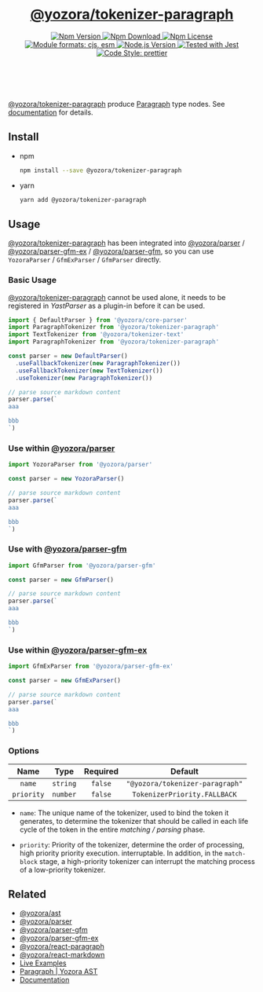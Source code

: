 <!-- :begin use tokenizer/banner -->

<header>
  <h1 align="center">
    <a href="https://github.com/yozorajs/yozora/tree/v2.3.3/tokenizers/paragraph#readme">@yozora/tokenizer-paragraph</a>
  </h1>
  <div align="center">
    <a href="https://www.npmjs.com/package/@yozora/tokenizer-paragraph">
      <img
        alt="Npm Version"
        src="https://img.shields.io/npm/v/@yozora/tokenizer-paragraph.svg"
      />
    </a>
    <a href="https://www.npmjs.com/package/@yozora/tokenizer-paragraph">
      <img
        alt="Npm Download"
        src="https://img.shields.io/npm/dm/@yozora/tokenizer-paragraph.svg"
      />
    </a>
    <a href="https://www.npmjs.com/package/@yozora/tokenizer-paragraph">
      <img
        alt="Npm License"
        src="https://img.shields.io/npm/l/@yozora/tokenizer-paragraph.svg"
      />
    </a>
    <a href="#install">
      <img
        alt="Module formats: cjs, esm"
        src="https://img.shields.io/badge/module_formats-cjs%2C%20esm-green.svg"
      />
    </a>
    <a href="https://github.com/nodejs/node">
      <img
        alt="Node.js Version"
        src="https://img.shields.io/node/v/@yozora/tokenizer-paragraph"
      />
    </a>
    <a href="https://github.com/facebook/jest">
      <img
        alt="Tested with Jest"
        src="https://img.shields.io/badge/tested_with-jest-9c465e.svg"
      />
    </a>
    <a href="https://github.com/prettier/prettier">
      <img
        alt="Code Style: prettier"
        src="https://img.shields.io/badge/code_style-prettier-ff69b4.svg?style=flat-square"
      />
    </a>
  </div>
</header>
<br/>

<!-- :end -->

[@yozora/tokenizer-paragraph] produce [Paragraph][node-type] type nodes. See
[documentation][docpage] for details.

<!-- :begin use tokenizer/usage -->

## Install

- npm

  ```bash
  npm install --save @yozora/tokenizer-paragraph
  ```

- yarn

  ```bash
  yarn add @yozora/tokenizer-paragraph
  ```

## Usage

[@yozora/tokenizer-paragraph][] has been integrated into [@yozora/parser][] /
[@yozora/parser-gfm-ex][] / [@yozora/parser-gfm][], so you can use `YozoraParser` / `GfmExParser` /
`GfmParser` directly.

### Basic Usage

[@yozora/tokenizer-paragraph][] cannot be used alone, it needs to be registered in _YastParser_ as a
plugin-in before it can be used.

```typescript {4,9}
import { DefaultParser } from '@yozora/core-parser'
import ParagraphTokenizer from '@yozora/tokenizer-paragraph'
import TextTokenizer from '@yozora/tokenizer-text'
import ParagraphTokenizer from '@yozora/tokenizer-paragraph'

const parser = new DefaultParser()
  .useFallbackTokenizer(new ParagraphTokenizer())
  .useFallbackTokenizer(new TextTokenizer())
  .useTokenizer(new ParagraphTokenizer())

// parse source markdown content
parser.parse(`
aaa

bbb
`)
```

### Use within [@yozora/parser][]

```typescript
import YozoraParser from '@yozora/parser'

const parser = new YozoraParser()

// parse source markdown content
parser.parse(`
aaa

bbb
`)
```

### Use with [@yozora/parser-gfm][]

```typescript
import GfmParser from '@yozora/parser-gfm'

const parser = new GfmParser()

// parse source markdown content
parser.parse(`
aaa

bbb
`)
```

### Use within [@yozora/parser-gfm-ex][]

```typescript
import GfmExParser from '@yozora/parser-gfm-ex'

const parser = new GfmExParser()

// parse source markdown content
parser.parse(`
aaa

bbb
`)
```

### Options

|    Name    |   Type   | Required |             Default             |
| :--------: | :------: | :------: | :-----------------------------: |
|   `name`   | `string` | `false`  | `"@yozora/tokenizer-paragraph"` |
| `priority` | `number` | `false`  |  `TokenizerPriority.FALLBACK`   |

- `name`: The unique name of the tokenizer, used to bind the token it generates, to determine the
  tokenizer that should be called in each life cycle of the token in the entire _matching / parsing_
  phase.

- `priority`: Priority of the tokenizer, determine the order of processing, high priority priority
  execution. interruptable. In addition, in the `match-block` stage, a high-priority tokenizer can
  interrupt the matching process of a low-priority tokenizer.

<!-- :end -->

## Related

- [@yozora/ast][]
- [@yozora/parser][]
- [@yozora/parser-gfm][]
- [@yozora/parser-gfm-ex][]
- [@yozora/react-paragraph][]
- [@yozora/react-markdown][]
- [Live Examples][live-examples]
- [Paragraph | Yozora AST][node-type]
- [Documentation][docpage]

[node-type]: http://yozora.guanghechen.com/docs/package/ast#paragraph

<!-- :begin use tokenizer/definitions -->

[live-examples]: https://yozora.guanghechen.com/docs/package/tokenizer-paragraph#live-examples
[docpage]: https://yozora.guanghechen.com/docs/package/tokenizer-paragraph
[homepage]: https://github.com/yozorajs/yozora/tree/v2.3.3/tokenizers/paragraph#readme
[gfm-spec]: https://github.github.com/gfm
[mdast-homepage]: https://github.com/syntax-tree/mdast
[@yozora/ast]: https://github.com/yozorajs/yozora/tree/v2.3.3/packages/ast#readme
[@yozora/ast-util]: https://github.com/yozorajs/yozora/tree/v2.3.3/packages/ast-util#readme
[@yozora/character]: https://github.com/yozorajs/yozora/tree/v2.3.3/packages/character#readme
[@yozora/eslint-config]:
  https://github.com/yozorajs/yozora/tree/release-2.x.x/packages/eslint-config#readme
[@yozora/core-parser]: https://github.com/yozorajs/yozora/tree/v2.3.3/packages/core-parser#readme
[@yozora/core-tokenizer]:
  https://github.com/yozorajs/yozora/tree/v2.3.3/packages/core-tokenizer#readme
[@yozora/invariant]: https://github.com/yozorajs/yozora/tree/v2.3.3/packages/invariant#readme
[@yozora/jest-for-tokenizer]:
  https://github.com/yozorajs/yozora/tree/release-2.x.x/packages/jest-for-tokenizer#readme
[@yozora/parser]: https://github.com/yozorajs/yozora/tree/v2.3.3/packages/parser#readme
[@yozora/parser-gfm]: https://github.com/yozorajs/yozora/tree/v2.3.3/packages/parser-gfm#readme
[@yozora/parser-gfm-ex]:
  https://github.com/yozorajs/yozora/tree/v2.3.3/packages/parser-gfm-ex#readme
[@yozora/template-tokenizer]:
  https://github.com/yozorajs/yozora/tree/release-2.x.x/packages/template-tokenizer#readme
[@yozora/tokenizer-admonition]:
  https://github.com/yozorajs/yozora/tree/v2.3.3/tokenizers/admonition#readme
[@yozora/tokenizer-autolink]:
  https://github.com/yozorajs/yozora/tree/v2.3.3/tokenizers/autolink#readme
[@yozora/tokenizer-autolink-extension]:
  https://github.com/yozorajs/yozora/tree/v2.3.3/tokenizers/autolink-extension#readme
[@yozora/tokenizer-blockquote]:
  https://github.com/yozorajs/yozora/tree/v2.3.3/tokenizers/blockquote#readme
[@yozora/tokenizer-break]: https://github.com/yozorajs/yozora/tree/v2.3.3/tokenizers/break#readme
[@yozora/tokenizer-definition]:
  https://github.com/yozorajs/yozora/tree/v2.3.3/tokenizers/definition#readme
[@yozora/tokenizer-delete]: https://github.com/yozorajs/yozora/tree/v2.3.3/tokenizers/delete#readme
[@yozora/tokenizer-ecma-import]:
  https://github.com/yozorajs/yozora/tree/v2.3.3/tokenizers/ecma-import#readme
[@yozora/tokenizer-emphasis]:
  https://github.com/yozorajs/yozora/tree/v2.3.3/tokenizers/emphasis#readme
[@yozora/tokenizer-fenced-block]:
  https://github.com/yozorajs/yozora/tree/v2.3.3/tokenizers/fenced-block#readme
[@yozora/tokenizer-fenced-code]:
  https://github.com/yozorajs/yozora/tree/v2.3.3/tokenizers/fenced-code#readme
[@yozora/tokenizer-footnote]:
  https://github.com/yozorajs/yozora/tree/v2.3.3/tokenizers/footnote#readme
[@yozora/tokenizer-footnote-definition]:
  https://github.com/yozorajs/yozora/tree/v2.3.3/tokenizers/footnote-definition#readme
[@yozora/tokenizer-footnote-reference]:
  https://github.com/yozorajs/yozora/tree/v2.3.3/tokenizers/footnote-reference#readme
[@yozora/tokenizer-heading]:
  https://github.com/yozorajs/yozora/tree/v2.3.3/tokenizers/heading#readme
[@yozora/tokenizer-html-block]:
  https://github.com/yozorajs/yozora/tree/v2.3.3/tokenizers/html-block#readme
[@yozora/tokenizer-html-inline]:
  https://github.com/yozorajs/yozora/tree/v2.3.3/tokenizers/html-inline#readme
[@yozora/tokenizer-image]: https://github.com/yozorajs/yozora/tree/v2.3.3/tokenizers/image#readme
[@yozora/tokenizer-image-reference]:
  https://github.com/yozorajs/yozora/tree/v2.3.3/tokenizers/image-reference#readme
[@yozora/tokenizer-indented-code]:
  https://github.com/yozorajs/yozora/tree/v2.3.3/tokenizers/indented-code#readme
[@yozora/tokenizer-inline-code]:
  https://github.com/yozorajs/yozora/tree/v2.3.3/tokenizers/inline-code#readme
[@yozora/tokenizer-inline-math]:
  https://github.com/yozorajs/yozora/tree/v2.3.3/tokenizers/inline-math#readme
[@yozora/tokenizer-link]: https://github.com/yozorajs/yozora/tree/v2.3.3/tokenizers/link#readme
[@yozora/tokenizer-link-reference]:
  https://github.com/yozorajs/yozora/tree/v2.3.3/tokenizers/link-reference#readme
[@yozora/tokenizer-list]: https://github.com/yozorajs/yozora/tree/v2.3.3/tokenizers/list#readme
[@yozora/tokenizer-math]: https://github.com/yozorajs/yozora/tree/v2.3.3/tokenizers/math#readme
[@yozora/tokenizer-paragraph]:
  https://github.com/yozorajs/yozora/tree/v2.3.3/tokenizers/paragraph#readme
[@yozora/tokenizer-setext-heading]:
  https://github.com/yozorajs/yozora/tree/v2.3.3/tokenizers/setext-heading#readme
[@yozora/tokenizer-table]: https://github.com/yozorajs/yozora/tree/v2.3.3/tokenizers/table#readme
[@yozora/tokenizer-text]: https://github.com/yozorajs/yozora/tree/v2.3.3/tokenizers/text#readme
[@yozora/tokenizer-thematic-break]:
  https://github.com/yozorajs/yozora/tree/v2.3.3/tokenizers/thematic-break#readme
[@yozora/react-admonition]:
  https://github.com/yozorajs/yozora-react/tree/main/packages/admonition#readme
[@yozora/react-blockquote]:
  https://github.com/yozorajs/yozora-react/tree/main/packages/blockquote#readme
[@yozora/react-break]: https://github.com/yozorajs/yozora-react/tree/main/packages/break#readme
[@yozora/react-delete]: https://github.com/yozorajs/yozora-react/tree/main/packages/delete#readme
[@yozora/react-emphasis]:
  https://github.com/yozorajs/yozora-react/tree/main/packages/emphasis#readme
[@yozora/react-code]: https://github.com/yozorajs/yozora-react/tree/main/packages/code#readme
[@yozora/react-code-live]:
  https://github.com/yozorajs/yozora-react/tree/main/packages/code-live#readme
[@yozora/react-footnote-definitions]:
  https://github.com/yozorajs/yozora-react/tree/main/packages/footnote-definitions#readme
[@yozora/react-footnote-reference]:
  https://github.com/yozorajs/yozora-react/tree/main/packages/footnote-reference#readme
[@yozora/react-heading]: https://github.com/yozorajs/yozora-react/tree/main/packages/heading#readme
[@yozora/react-image]: https://github.com/yozorajs/yozora-react/tree/main/packages/image#readme
[@yozora/react-inline-code]:
  https://github.com/yozorajs/yozora-react/tree/main/packages/inline-code#readme
[@yozora/react-inline-math]:
  https://github.com/yozorajs/yozora-react/tree/main/packages/inline-math#readme
[@yozora/react-link]: https://github.com/yozorajs/yozora-react/tree/main/packages/link#readme
[@yozora/react-list]: https://github.com/yozorajs/yozora-react/tree/main/packages/list#readme
[@yozora/react-list-item]:
  https://github.com/yozorajs/yozora-react/tree/main/packages/list-item#readme
[@yozora/react-markdown]:
  https://github.com/yozorajs/yozora-react/tree/main/packages/markdown#readme
[@yozora/react-math]: https://github.com/yozorajs/yozora-react/tree/main/packages/math#readme
[@yozora/react-paragraph]:
  https://github.com/yozorajs/yozora-react/tree/main/packages/paragraph#readme
[@yozora/react-strong]: https://github.com/yozorajs/yozora-react/tree/main/packages/strong#readme
[@yozora/react-table]: https://github.com/yozorajs/yozora-react/tree/main/packages/table#readme
[@yozora/react-text]: https://github.com/yozorajs/yozora-react/tree/main/packages/text#readme
[@yozora/react-thematic-break]:
  https://github.com/yozorajs/yozora-react/tree/main/packages/thematic-break#readme
[doc-live-examples/gfm]: https://yozora.guanghechen.com/docs/example/gfm
[doc-@yozora/ast]: https://yozora.guanghechen.com/docs/package/ast
[doc-@yozora/ast-util]: https://yozora.guanghechen.com/docs/package/ast-util
[doc-@yozora/core-parser]: https://yozora.guanghechen.com/docs/package/core-parser
[doc-@yozora/core-tokenizer]: https://yozora.guanghechen.com/docs/package/core-tokenizer
[doc-@yozora/parser]: https://yozora.guanghechen.com/docs/package/parser
[doc-@yozora/parser-gfm]: https://yozora.guanghechen.com/docs/package/parser-gfm
[doc-@yozora/parser-gfm-ex]: https://yozora.guanghechen.com/docs/package/parser-gfm-ex
[doc-@yozora/tokenizer-admonition]: https://yozora.guanghechen.com/docs/package/tokenizer-admonition
[doc-@yozora/tokenizer-autolink]: https://yozora.guanghechen.com/docs/package/tokenizer-autolink
[doc-@yozora/tokenizer-autolink-extension]:
  https://yozora.guanghechen.com/docs/package/tokenizer-autolink-extension
[doc-@yozora/tokenizer-blockquote]: https://yozora.guanghechen.com/docs/package/tokenizer-blockquote
[doc-@yozora/tokenizer-break]: https://yozora.guanghechen.com/docs/package/tokenizer-break
[doc-@yozora/tokenizer-delete]: https://yozora.guanghechen.com/docs/package/tokenizer-delete
[doc-@yozora/tokenizer-emphasis]: https://yozora.guanghechen.com/docs/package/tokenizer-emphasis
[doc-@yozora/tokenizer-fenced-code]:
  https://yozora.guanghechen.com/docs/package/tokenizer-fenced-code
[doc-@yozora/tokenizer-heading]: https://yozora.guanghechen.com/docs/package/tokenizer-heading
[doc-@yozora/tokenizer-html-block]: https://yozora.guanghechen.com/docs/package/tokenizer-html-block
[doc-@yozora/tokenizer-html-inline]:
  https://yozora.guanghechen.com/docs/package/tokenizer-html-inline
[doc-@yozora/tokenizer-image]: https://yozora.guanghechen.com/docs/package/tokenizer-image
[doc-@yozora/tokenizer-image-reference]:
  https://yozora.guanghechen.com/docs/package/tokenizer-image-reference
[doc-@yozora/tokenizer-indented-code]:
  https://yozora.guanghechen.com/docs/package/tokenizer-indented-code
[doc-@yozora/tokenizer-inline-code]:
  https://yozora.guanghechen.com/docs/package/tokenizer-inline-code
[doc-@yozora/tokenizer-inline-math]:
  https://yozora.guanghechen.com/docs/package/tokenizer-inline-math
[doc-@yozora/tokenizer-link]: https://yozora.guanghechen.com/docs/package/tokenizer-link
[doc-@yozora/tokenizer-definition]: https://yozora.guanghechen.com/docs/package/tokenizer-definition
[doc-@yozora/tokenizer-link-reference]:
  https://yozora.guanghechen.com/docs/package/tokenizer-link-reference
[doc-@yozora/tokenizer-list]: https://yozora.guanghechen.com/docs/package/tokenizer-list
[doc-@yozora/tokenizer-math]: https://yozora.guanghechen.com/docs/package/tokenizer-math
[doc-@yozora/tokenizer-paragraph]: https://yozora.guanghechen.com/docs/package/tokenizer-paragraph
[doc-@yozora/tokenizer-setext-heading]:
  https://yozora.guanghechen.com/docs/package/tokenizer-setext-heading
[doc-@yozora/tokenizer-table]: https://yozora.guanghechen.com/docs/package/tokenizer-table
[doc-@yozora/tokenizer-text]: https://yozora.guanghechen.com/docs/package/tokenizer-text
[doc-@yozora/tokenizer-thematic-break]:
  https://yozora.guanghechen.com/docs/package/tokenizer-thematic-break
[doc-@yozora/jest-for-tokenizer]: https://yozora.guanghechen.com/docs/package/jest-for-tokenizer
[doc-@yozora/parser-gfm]: https://yozora.guanghechen.com/docs/package/parser-gfm
[gfm-atx-heading]: https://github.github.com/gfm/#atx-heading
[gfm-autolink]: https://github.github.com/gfm/#autolinks
[gfm-autolink-extension]: https://github.github.com/gfm/#autolinks-extension-
[gfm-blockquote]: https://github.github.com/gfm/#block-quotes
[gfm-bullet-list]: https://github.github.com/gfm/#bullet-list
[gfm-delete]: https://github.github.com/gfm/#strikethrough-extension-
[gfm-emphasis]: https://github.github.com/gfm/#can-open-emphasis
[gfm-fenced-code]: https://github.github.com/gfm/#fenced-code-block
[gfm-hard-line-break]: https://github.github.com/gfm/#hard-line-break
[gfm-html-block]: https://github.github.com/gfm/#html-block
[gfm-html-inline]: https://github.github.com/gfm/#raw-html
[gfm-image]: https://github.github.com/gfm/#images
[gfm-image-reference]: https://github.github.com/gfm/#example-590
[gfm-indented-code]: https://github.github.com/gfm/#indented-code-block
[gfm-inline-code]: https://github.github.com/gfm/#code-span
[gfm-link]: https://github.github.com/gfm/#inline-link
[gfm-definition]: https://github.github.com/gfm/#link-reference-definition
[gfm-link-reference]: https://github.github.com/gfm/#reference-link
[gfm-list]: https://github.github.com/gfm/#lists
[gfm-list-item]: https://github.github.com/gfm/#list-items
[gfm-list-task-item]: https://github.github.com/gfm/#task-list-items-extension-
[gfm-paragraph]: https://github.github.com/gfm/#paragraph
[gfm-setext-heading]: https://github.github.com/gfm/#setext-heading
[gfm-soft-line-break]: https://github.github.com/gfm/#soft-line-breaks
[gfm-strong]: https://github.github.com/gfm/#can-open-strong-emphasis
[gfm-tab]: https://github.github.com/gfm/#tabs
[gfm-table]: https://github.github.com/gfm/#table
[gfm-text]: https://github.github.com/gfm/#soft-line-breaks
[gfm-thematic-break]: https://github.github.com/gfm/#thematic-break

<!-- :end -->
